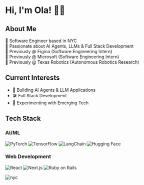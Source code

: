 # Hi, I'm Ola! 👋🏾 

## About Me
🌆 Software Engineer based in NYC  
🤖 Passionate about AI Agents, LLMs & Full Stack Development  
🎨 Previously @ Figma (Software Engineering Intern)  
🚀 Previously @ Microsoft (Software Engineering Intern)  
🤖 Previously @ Texas Robotics (Autonomous Robotics Research)

## Current Interests
- 🤖 Building AI Agents & LLM Applications
- 🛠️ Full Stack Development
- 🧪 Experimenting with Emerging Tech

## Tech Stack
### AI/ML
![PyTorch](https://img.shields.io/badge/PyTorch-%23EE4C2C.svg?style=flat&logo=PyTorch&logoColor=white)
![TensorFlow](https://img.shields.io/badge/TensorFlow-%23FF6F00.svg?style=flat&logo=TensorFlow&logoColor=white)
![LangChain](https://img.shields.io/badge/LangChain-%234B0082.svg?style=flat)
![Hugging Face](https://img.shields.io/badge/Hugging%20Face-%23FFD700.svg?style=flat)

### Web Development
![React](https://img.shields.io/badge/React-%2320232a.svg?style=flat&logo=react&logoColor=%2361DAFB)
![Next.js](https://img.shields.io/badge/Next.js-%23000000.svg?style=flat&logo=next.js&logoColor=white)
![Ruby on Rails](https://img.shields.io/badge/Ruby%20on%20Rails-%23CC0000.svg?style=flat&logo=ruby-on-rails&logoColor=white)



![nyc](https://github.com/user-attachments/assets/d8755749-cbae-4d4f-9f59-9ab9c1210999)
